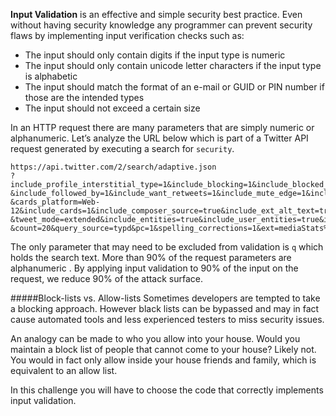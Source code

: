 **Input Validation** is an effective and simple security best practice. Even without having security knowledge any programmer can prevent security flaws by implementing input verification checks such as:

- The input should only contain digits if the input type is numeric
- The input should only contain unicode letter characters if the input type is alphabetic
- The input should match the format of an e-mail or GUID or PIN number if those are the intended types
- The input should not exceed a certain size


In an HTTP request there are many parameters that are simply numeric or alphanumeric. Let’s analyze the URL below which is part of a Twitter API request generated by executing a search for `security`.

    https://api.twitter.com/2/search/adaptive.json
    ?include_profile_interstitial_type=1&include_blocking=1&include_blocked_by=1
    &include_followed_by=1&include_want_retweets=1&include_mute_edge=1&include_can_dm=1&include_can_media_tag=1&skip_status=1
    &cards_platform=Web-12&include_cards=1&include_composer_source=true&include_ext_alt_text=true&include_reply_count=1
    &tweet_mode=extended&include_entities=true&include_user_entities=true&include_ext_media_color=true&send_error_codes=true&q=security
    &count=20&query_source=typd&pc=1&spelling_corrections=1&ext=mediaStats%2ChighlightedLabel

The only parameter that may need to be excluded from validation is `q` which holds the search text. More than 90% of the request parameters are alphanumeric . By applying input validation to 90% of the input on the request, we reduce 90% of the attack surface. 

#####Block-lists vs. Allow-lists
Sometimes developers are tempted to take a blocking approach. However black lists can be bypassed and may in fact cause automated tools and less experienced testers to miss security issues.

An analogy can be made to who you allow into your house. Would you maintain a block list of people that cannot come to your house? Likely not. You would in fact only allow inside your house friends and family, which is equivalent to an allow list. 

In this challenge you will have to choose the code that correctly implements input validation.